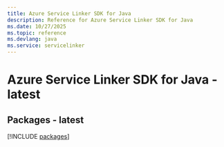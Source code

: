 ```yaml
---
title: Azure Service Linker SDK for Java
description: Reference for Azure Service Linker SDK for Java
ms.date: 10/27/2025
ms.topic: reference
ms.devlang: java
ms.service: servicelinker
---
```

# Azure Service Linker SDK for Java - latest
## Packages - latest
[!INCLUDE [packages](service-linker-index.md)]